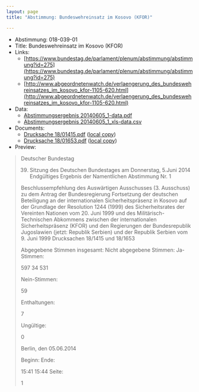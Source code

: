 ```yaml
---
layout: page
title: "Abstimmung: Bundeswehreinsatz im Kosovo (KFOR)"

---
```


* Abstimmung: 018-039-01
* Title: Bundeswehreinsatz im Kosovo (KFOR)
* Links: 
    * [https://www.bundestag.de/parlament/plenum/abstimmung/abstimmung?id=275](https://www.bundestag.de/parlament/plenum/abstimmung/abstimmung?id=275)
    * [http://www.abgeordnetenwatch.de/verlaengerung_des_bundeswehreinsatzes_im_kosovo_kfor-1105-620.html](http://www.abgeordnetenwatch.de/verlaengerung_des_bundeswehreinsatzes_im_kosovo_kfor-1105-620.html)
* Data: 
    * [Abstimmungsergebnis 20140605_1-data.pdf](/res/abstimmungsliste/20140605_1-data.pdf)
    * [Abstimmungsergebnis 20140605_1_xls-data.csv](/res/abstimmungsliste/analyses/20140605_1_xls-data.csv)
* Documents: 
    * [Drucksache 18/01415.pdf](http://dip21.bundestag.de/dip21/btd/18/014/1801415.pdf) ([local copy](/res/abstimmungsdaten/018-039-01/1801415.pdf))
    * [Drucksache 18/01653.pdf](http://dip21.bundestag.de/dip21/btd/18/016/1801653.pdf) ([local copy](/res/abstimmungsdaten/018-039-01/1801653.pdf))
* Preview: 
> Deutscher Bundestag
> 
> 39. Sitzung des Deutschen Bundestages
> am Donnerstag, 5.Juni 2014
> Endgültiges Ergebnis der Namentlichen Abstimmung Nr. 1
> 
> Beschlussempfehlung des Auswärtigen Ausschusses (3. Ausschuss) zu dem Antrag der
> Bundesregierung
> Fortsetzung der deutschen Beteiligung an der internationalen Sicherheitspräsenz in Kosovo
> auf der Grundlage der Resolution 1244 (1999) des Sicherheitsrates der Vereinten Nationen
> vom 20. Juni 1999 und des Militärisch-Technischen Abkommens zwischen der
> internationalen Sicherheitspräsenz (KFOR) und den Regierungen der Bundesrepublik
> Jugoslawien (jetzt: Republik Serbien) und der Republik Serbien vom 9. Juni 1999
> Drucksachen 18/1415 und 18/1653
> 
> Abgegebene Stimmen insgesamt:
> Nicht abgegebene Stimmen:
> Ja-Stimmen:
> 
> 597
> 34
> 531
> 
> Nein-Stimmen:
> 
> 59
> 
> Enthaltungen:
> 
> 7
> 
> Ungültige:
> 
> 0
> 
> Berlin, den 05.06.2014
> 
> Beginn:
> Ende:
> 
> 15:41
> 15:44
> Seite:
> 
> 1
> 
> 
